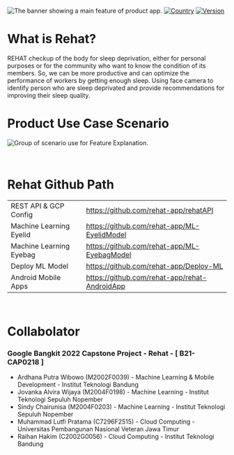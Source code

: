 ![The banner showing a main feature of product app.](https://storage.googleapis.com/rehat/Intro.png)
[![Country](https://img.shields.io/badge/country-Indonesia-blue.svg)](#)
[![Version](https://badgen.net/badge/Rehat/Alpha/f2a)](#)

# What is **Rehat**?

REHAT checkup of the body for sleep deprivation, either for personal purposes or for the community who want to know the condition of its members. So, we can be more productive and can optimize the performance of workers by getting enough sleep. Using face camera to identify person who are sleep deprivated and provide recommendations for improving their sleep quality.

#

# Product Use Case Scenario

![Group of scenario use for Feature Explanation.](https://storage.googleapis.com/rehat/Scenario%20Feature%20Use.png)

</br>

# Rehat Github Path

|                         |                                               |
| ----------------------- | --------------------------------------------- |
| REST API & GCP Config   | https://github.com/rehat-app/rehatAPI         |
| Machine Learning Eyelid | https://github.com/rehat-app/ML-EyelidModel   |
| Machine Learning Eyebag | https://github.com/rehat-app/ML-EyebagModel   |
| Deploy ML Model         | https://github.com/rehat-app/Deploy-ML        |
| Android Mobile Apps     | https://github.com/rehat-app/rehat-AndroidApp |

</br>

# Collabolator

### Google Bangkit 2022 Capstone Project - Rehat - [ B21-CAP0218 ]

- Ardhana Putra Wibowo (M2002F0039) - Machine Learning & Mobile Development - Institut Teknologi Bandung
- Jovanka Alvira Wijaya (M2004F0198) - Machine Learning - Institut Teknologi Sepuluh Nopember
- Sindy Chairunisa (M2004F0203) - Machine Learning - Institut Teknologi Sepuluh Nopember
- Muhammad Lutfi Pratama (C7296F2515) - Cloud Computing - Universitas Pembangunan Nasional Veteran Jawa Timur
- Raihan Hakim (C2002G0056) - Cloud Computing - Institut Teknologi Bandung
